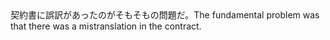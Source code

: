 <tr><td>契約書に誤訳があったのがそもそもの問題だ。<td><tr><tr><td>The fundamental problem was that there was a mistranslation in the contract.<td><tr></table>

